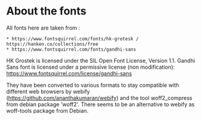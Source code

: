 About the fonts
==

All fonts here are taken from :

    * https://www.fontsquirrel.com/fonts/hk-grotesk / https://hanken.co/collections/free
    * https://www.fontsquirrel.com/fonts/gandhi-sans
    
HK Grostek is licensed under the SIL Open Font License, Version 1.1.
Gandhi Sans font is licensed under a permissive license (non modification): https://www.fontsquirrel.com/license/gandhi-sans
 
    
They have been converted to various formats to stay compatible with different
web browsers by webify (https://github.com/ananthakumaran/webify) and the tool
woff2_compress from debian package 'woff2'.
There seems to be an alternative to webify as woff-tools package from Debian.

